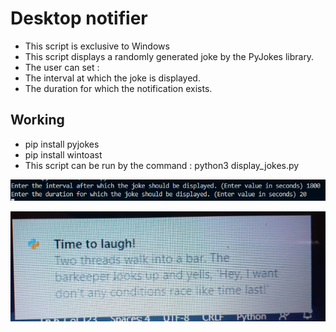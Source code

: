 # Desktop notifier
- This script is exclusive to Windows
- This script displays a randomly generated joke by the PyJokes library.
- The user can set :
- The interval at which the joke is displayed.
- The duration for which the notification exists.

## Working
- pip install pyjokes
- pip install wintoast
- This script can be run by the command : python3 display_jokes.py

![Image](start.png)

![Image](jokes.jpeg)

